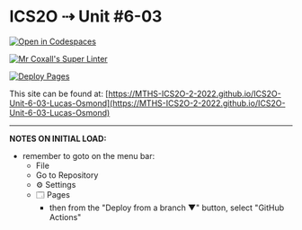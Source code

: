 # ICS2O ⇢ Unit #6-03

[![Open in Codespaces](https://classroom.github.com/assets/launch-codespace-7f7980b617ed060a017424585567c406b6ee15c891e84e1186181d67ecf80aa0.svg)](https://classroom.github.com/open-in-codespaces?assignment_repo_id=11229745)

[![Mr Coxall's Super Linter](https://github.com/MTHS-ICS2O-2-2022/ICS2O-Unit-6-03-Lucas-Osmond/workflows/Mr%20Coxall's%20Super%20Linter/badge.svg)](https://github.com/MTHS-ICS2O-2-2022/ICS2O-Unit-6-03-Lucas-Osmond/actions)

[![Deploy Pages](https://github.com/MTHS-ICS2O-2-2022/ICS2O-Unit-6-03-Lucas-Osmond/workflows/Deploy%20Pages/badge.svg)](https://github.com/MTHS-ICS2O-2-2022/ICS2O-Unit-6-03-Lucas-Osmond/actions)

This site can be found at: [https://MTHS-ICS2O-2-2022.github.io/ICS2O-Unit-6-03-Lucas-Osmond](https://MTHS-ICS2O-2-2022.github.io/ICS2O-Unit-6-03-Lucas-Osmond)

---

**NOTES ON INITIAL LOAD:**
- remember to goto on the menu bar:
  - File
  - Go to Repository
  - ⚙ Settings
  - 🗔 Pages
    - then from the "Deploy from a branch ▼" button, select "GitHub Actions"

